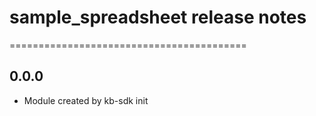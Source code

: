 # sample_spreadsheet release notes
=========================================

0.0.0
-----
* Module created by kb-sdk init
